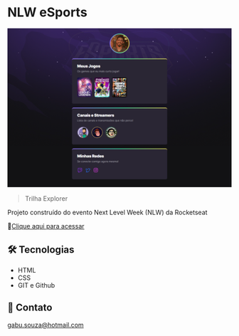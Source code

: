 # NLW eSports 

![preview](./.github/preview.png)

> Trilha Explorer

Projeto construído do evento Next Level Week (NLW) da Rocketseat

🔗[Clique aqui para acessar](https://gabuhsouza.github.io/NLW)


## 🛠️ Tecnologias
- HTML
- CSS
- GIT e Github

## 📧 Contato
gabu.souza@hotmail.com

